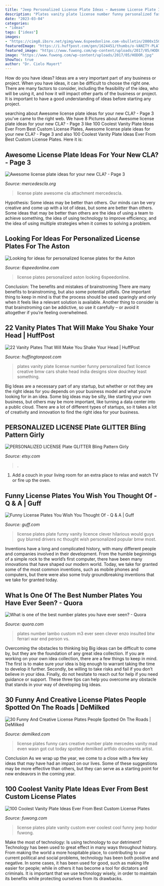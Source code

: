 ```yaml
---
title: "Jeep Personalized License Plate Ideas ~ Awesome License Plate Ideas For Your New Cla?"
description: "Plates vanity plate license number funny personalized fast licence creative bmw cars shake head india designs slow douchey least something"
date: "2023-03-04"
categories:
- "ideas"
tags: ["ideas"]
images:
- "https://cimg8.ibsrv.net/gimg/www.6speedonline.com-vbulletin/2000x1504/8b7d7789_c136_4d69_9003_f37dcd6ab19b_102398df5b354285972d1e5e9eab271ac3faab4f.jpeg"
featuredImage: "https://i.huffpost.com/gen/1624451/thumbs/o-VANITY-PLATES-570.jpg?1"
featured_image: "https://www.fuwong.com/wp-content/uploads/2017/05/HODOR.jpg"
image: "https://www.fuwong.com/wp-content/uploads/2017/05/HODOR.jpg"
ShowToc: true
author: "Dr. Cielo Mayert"
---
```



How do you have ideas?
Ideas are a very important part of any business or project. When you have ideas, it can be difficult to choose the right one. There are many factors to consider, including the feasibility of the idea, who will be using it, and how it will impact other parts of the business or project. It is important to have a good understanding of ideas before starting any project.

	

		
searching about Awesome license plate ideas for your new CLA? - Page 3 you've came to the right web. We have 8 Pictures about Awesome license plate ideas for your new CLA? - Page 3 like 100 Coolest Vanity Plate Ideas Ever From Best Custom License Plates, Awesome license plate ideas for your new CLA? - Page 3 and also 100 Coolest Vanity Plate Ideas Ever From Best Custom License Plates. Here it is:
		
    
## Awesome License Plate Ideas For Your New CLA? - Page 3

<img loading=lazy src="https://www.mercedescla.org/forum/attachments/13497-awesome-license-plate-ideas-your-new-cla-dsc04430-copy.jpg" onerror="this.onerror=null;this.src='https://tse4.mm.bing.net/th?id=OIP.zga8B9ulmnzhKPmeyBjtRwHaEN&amp;pid=15.1';" alt="Awesome license plate ideas for your new CLA? - Page 3">

_Source: mercedescla.org_

>license plate awesome cla attachment mercedescla. 

	

Hypothesis: Some ideas may be better than others.
Our minds can be very creative and come up with a lot of ideas, but some are better than others. Some ideas that may be better than others are the idea of using a team to achieve something, the idea of using technology to improve efficiency, and the idea of using multiple strategies when it comes to solving a problem.

    
## Looking For Ideas For Personalized License Plates For The Aston

<img loading=lazy src="https://cimg8.ibsrv.net/gimg/www.6speedonline.com-vbulletin/2000x1504/8b7d7789_c136_4d69_9003_f37dcd6ab19b_102398df5b354285972d1e5e9eab271ac3faab4f.jpeg" onerror="this.onerror=null;this.src='https://tse3.mm.bing.net/th?id=OIP.SElBmIubgInJy7W_275U0gHaFj&amp;pid=15.1';" alt="Looking for ideas for personalized license plates for the Aston">

_Source: 6speedonline.com_

>license plates personalized aston looking 6speedonline. 

	

Conclusion: The benefits and mistakes of brainstroming
There are many benefits to brainstroming, but also some potential pitfalls. One important thing to keep in mind is that the process should be used sparingly and only when it feels like a relevant solution is available. Another thing to consider is that brainstroming can be addictive, so use it carefully – or avoid it altogether if you’re feeling overwhelmed.

    
## 22 Vanity Plates That Will Make You Shake Your Head | HuffPost

<img loading=lazy src="https://i.huffpost.com/gen/1624451/thumbs/o-VANITY-PLATES-570.jpg?1" onerror="this.onerror=null;this.src='https://tse2.mm.bing.net/th?id=OIP.Wq5mglVpgES3GtACEwjxXAHaHW&amp;pid=15.1';" alt="22 Vanity Plates That Will Make You Shake Your Head | HuffPost">

_Source: huffingtonpost.com_

>plates vanity plate license number funny personalized fast licence creative bmw cars shake head india designs slow douchey least something. 

	

Big Ideas are a necessary part of any startup, but whether or not they are the right ideas for you depends on your business model and what you’re looking for in an idea. Some big ideas may be silly, like starting your own business, but others may be more important, like turning a data center into a public cloud. There are a lot of different types of startups, so it takes a lot of creativity and innovation to find the right idea for your business.

    
## PERSONALIZED LICENSE Plate GLITTER Bling Pattern Girly

<img loading=lazy src="https://img0.etsystatic.com/000/0/6183275/il_fullxfull.344132676.jpg" onerror="this.onerror=null;this.src='https://tse2.mm.bing.net/th?id=OIP.9I4z5luyBZ_Jwpy7qjpzSgHaEB&amp;pid=15.1';" alt="PERSONALIZED LICENSE Plate GLITTER Bling Pattern Girly">

_Source: etsy.com_

>. 

	

1. Add a couch in your living room for an extra place to relax and watch TV or fire up the oven.

    
## Funny License Plates You Wish You Thought Of - Q &amp; A | Guff

<img loading=lazy src="http://i.imgur.com/b9KZ8Ql.jpg" onerror="this.onerror=null;this.src='https://tse4.mm.bing.net/th?id=OIP.wJRN4sCb21LHSwczBV4aBgHaEL&amp;pid=15.1';" alt="Funny License Plates You Wish You Thought Of - Q &amp; A | Guff">

_Source: guff.com_

>license plates plate funny vanity licence clever hilarious would guys guy blurred drivers nc thought wish personalized popular bmw most. 

	

Inventions have a long and complicated history, with many different people and companies involved in their development. From the humble beginnings of a simple rock to the world’s first computer, there have been many innovations that have shaped our modern world. Today, we take for granted some of the most common inventions, such as mobile phones and computers, but there were also some truly groundbreaking inventions that we take for granted today.

    
## What Is One Of The Best Number Plates You Have Ever Seen? - Quora

<img loading=lazy src="https://qph.fs.quoracdn.net/main-qimg-fc36950e7104e9a3798db81f46cac1c0-c" onerror="this.onerror=null;this.src='https://tse2.mm.bing.net/th?id=OIP.3NDdK86fNAv7gUIuKaDlKQHaE7&amp;pid=15.1';" alt="What is one of the best number plates you have ever seen? - Quora">

_Source: quora.com_

>plates number lambo custom m3 ever seen clever enzo insulted btw ferrari war end person vs. 

	

Overcoming the obstacles to thinking big
Big ideas can be difficult to come by, but they are the foundation of any great idea collection. If you are working on your own idea collection, there are a few things to keep in mind. The first is to make sure your idea is big enough to warrant taking the time to develop it further. Secondly, be willing to take risks and fail if you don’t believe in your idea. Finally, do not hesitate to reach out for help if you need guidance or support. These three tips can help you overcome any obstacle that stands in your way of developing big ideas.

    
## 30 Funny And Creative License Plates People Spotted On The Roads | DeMilked

<img loading=lazy src="https://www.demilked.com/magazine/wp-content/uploads/2019/04/5cb045513ad06-funny-license-plates-18-5c9ddd127efbd__700.jpg" onerror="this.onerror=null;this.src='https://tse2.mm.bing.net/th?id=OIP.5PDm0QiCA2gldXKZydbREgHaJ_&amp;pid=15.1';" alt="30 Funny And Creative License Plates People Spotted On The Roads | DeMilked">

_Source: demilked.com_

>license plates funny cars creative number plate mercedes vanity mad even wasn got cut today spotted demilked artfido documents artist. 

	

Conclusion
As we wrap up the year, we come to a close with a few key ideas that may have had an impact on our lives. Some of these suggestions may be more effective than others, but they can serve as a starting point for new endeavors in the coming year.

    
## 100 Coolest Vanity Plate Ideas Ever From Best Custom License Plates

<img loading=lazy src="https://www.fuwong.com/wp-content/uploads/2017/05/HODOR.jpg" onerror="this.onerror=null;this.src='https://tse4.mm.bing.net/th?id=OIP.G6dZmQ7NKa7fNsccC4DlhwHaGS&amp;pid=15.1';" alt="100 Coolest Vanity Plate Ideas Ever From Best Custom License Plates">

_Source: fuwong.com_

>license plates plate vanity custom ever coolest cool funny jeep hodor fuwong. 

	

Make the most of technology: Is using technology to our detriment?
Technology has been used to great effect in many ways throughout history. From making the world a more hospitable place, to contributing to our current political and social problems, technology has been both positive and negative. In some cases, it has been used for good, such as making life easier for people; while in others it has become a tool for dictators and criminals. It is important that we use technology wisely, in order to maintain its benefits while protecting ourselves from its drawbacks.

